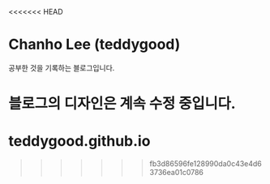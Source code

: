 <<<<<<< HEAD
# Chanho Lee (teddygood)

공부한 것을 기록하는 블로그입니다.

블로그의 디자인은 계속 수정 중입니다.
=======
# teddygood.github.io  
>>>>>>> fb3d86596fe128990da0c43e4d63736ea01c0786


